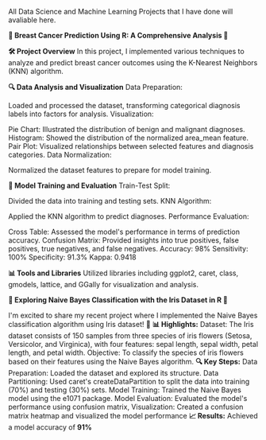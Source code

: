 All Data Science and Machine Learning Projects that I have done will avaliable here.


**🚀 Breast Cancer Prediction Using R: A Comprehensive Analysis 🌟**

**🛠️ Project Overview**
In this project, I implemented various techniques to analyze and predict breast cancer outcomes using the K-Nearest Neighbors (KNN) algorithm.


**🔍 Data Analysis and Visualization**
Data Preparation:

Loaded and processed the dataset, transforming categorical diagnosis labels into factors for analysis.
Visualization:

Pie Chart: Illustrated the distribution of benign and malignant diagnoses.
Histogram: Showed the distribution of the normalized area_mean feature.
Pair Plot: Visualized relationships between selected features and diagnosis categories.
Data Normalization:

Normalized the dataset features to prepare for model training.


**🔬 Model Training and Evaluation**
Train-Test Split:

Divided the data into training and testing sets.
KNN Algorithm:

Applied the KNN algorithm to predict diagnoses.
Performance Evaluation:

Cross Table: Assessed the model's performance in terms of prediction accuracy.
Confusion Matrix: Provided insights into true positives, false positives, true negatives, and false negatives.
Accuracy: 98%
Sensitivity: 100%
Specificity: 91.3%
Kappa: 0.9418


**📊 Tools and Libraries**
Utilized libraries including ggplot2, caret, class, gmodels, lattice, and GGally for visualization and analysis.


**🌟 Exploring Naive Bayes Classification with the Iris Dataset in R 🌟**

I'm excited to share my recent project where I implemented the Naive Bayes classification algorithm using Iris dataset! 🌸
**📊 Highlights:**
Dataset: The Iris dataset consists of 150 samples from three species of iris flowers (Setosa, Versicolor, and Virginica), with four features: sepal length, sepal width, petal length, and petal width.
Objective: To classify the species of iris flowers based on their features using the Naive Bayes algorithm.
**🔍 Key Steps:**
Data Preparation: Loaded the dataset and explored its structure.
Data Partitioning: Used caret's createDataPartition to split the data into training (70%) and testing (30%) sets.
Model Training: Trained the Naive Bayes model using the e1071 package.
Model Evaluation: Evaluated the model's performance using confusion matrix,
Visualization: Created a confusion matrix heatmap and visualized the model performance
**📈 Results:**
Achieved a model accuracy of **91%**
